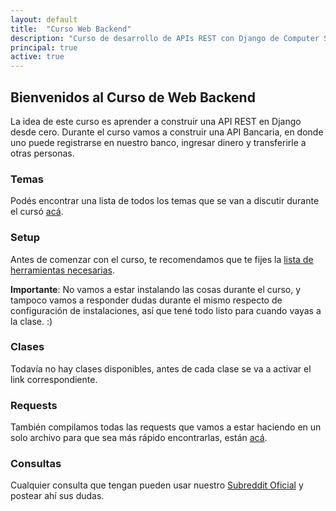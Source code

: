 ```yaml
---
layout: default
title:  "Curso Web Backend"
description: "Curso de desarrollo de APIs REST con Django de Computer Society ITBA"
principal: true
active: true
---
```


## Bienvenidos al Curso de Web Backend

La idea de este curso es aprender a construir una API REST en Django desde cero. Durante el curso vamos a construir una API Bancaria, en donde uno puede registrarse en nuestro banco, ingresar dinero y transferirle a otras personas.

### Temas

Podés encontrar una lista de todos los temas que se van a discutir durante el cursó [acá](clases/clase-temas.md).

### Setup

Antes de comenzar con el curso, te recomendamos que te fijes la [lista de herramientas necesarias](clases/clase-setup.md). 

**Importante**: No vamos a estar instalando las cosas durante el curso, y tampoco vamos a responder dudas durante el mismo respecto de configuración de instalaciones, así que tené todo listo para cuando vayas a la clase. :)

### Clases

Todavía no hay clases disponibles, antes de cada clase se va a activar el link correspondiente.

<!-- Estas son las clases que ya están disponibles
- [Clase 1](clases/clase-1.md) -->
<!-- - [Clase 2](clases/clase-2.md) -->
<!-- - [Clase 3](clases/clase-3.md) -->
<!-- - [Clase 4](clases/clase-4.md) -->

### Requests

También compilamos todas las requests que vamos a estar haciendo en un solo archivo para que sea más rápido encontrarlas, están [acá](clases/clase-requests.md).

### Consultas

Cualquier consulta que tengan pueden usar nuestro [Subreddit Oficial](https://www.reddit.com/r/ComputerSocietyITBA) y postear ahí sus dudas.
